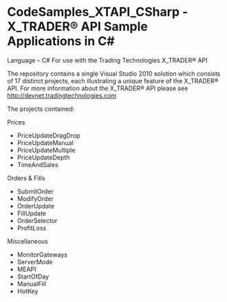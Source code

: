 CodeSamples_XTAPI_CSharp - X_TRADER® API Sample Applications in C#
==================================================================

Language – C#
For use with the Trading Technologies X_TRADER® API

The repository contains a single Visual Studio 2010 solution which consists of 17 distinct projects, each illustrating a unique feature of the X_TRADER® API.  For more information about the X_TRADER® API please see http://devnet.tradingtechnologies.com

The projects contained:

Prices
- PriceUpdateDragDrop
-	PriceUpdateManual
-	PriceUpdateMultiple
-	PriceUpdateDepth
-	TimeAndSales

Orders & Fills
-	SubmitOrder
-	ModifyOrder
-	OrderUpdate
-	FillUpdate
-	OrderSelector
-	ProfitLoss

Miscellaneous
-	MonitorGateways
-	ServerMode
-	MEAPI
-	StartOfDay
-	ManualFill
-	HotKey
